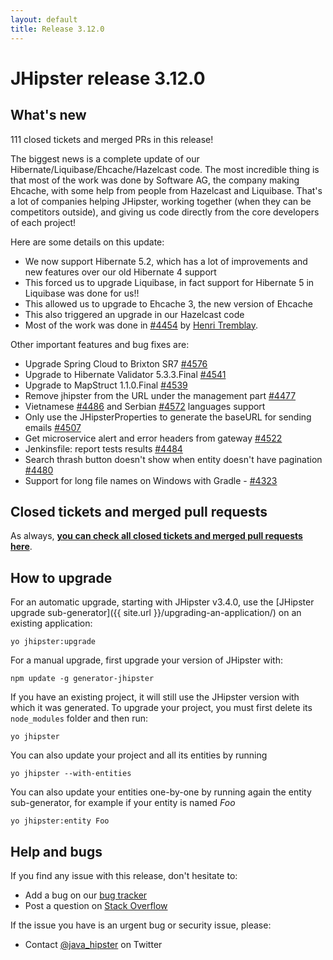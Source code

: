 ```yaml
---
layout: default
title: Release 3.12.0
---
```


JHipster release 3.12.0
==================

What's new
----------

111 closed tickets and merged PRs in this release!

The biggest news is a complete update of our Hibernate/Liquibase/Ehcache/Hazelcast code. The most incredible thing is that most of the work was done by Software AG, the company making Ehcache, with some help from people from Hazelcast and Liquibase. That's a lot of companies helping JHipster, working together (when they can be competitors outside), and giving us code directly from the core developers of each project!

Here are some details on this update:

- We now support Hibernate 5.2, which has a lot of improvements and new features over our old Hibernate 4 support
- This forced us to upgrade Liquibase, in fact support for Hibernate 5 in Liquibase was done for us!!
- This allowed us to upgrade to Ehcache 3, the new version of Ehcache
- This also triggered an upgrade in our Hazelcast code
- Most of the work was done in [#4454](https://github.com/bpmlabs/generator-jhipster/pull/4454) by [Henri Tremblay](https://twitter.com/henri_tremblay).

Other important features and bug fixes are:

- Upgrade Spring Cloud to Brixton SR7 [#4576](https://github.com/bpmlabs/generator-jhipster/pull/4576)
- Upgrade to Hibernate Validator 5.3.3.Final [#4541](https://github.com/bpmlabs/generator-jhipster/pull/4541)
- Upgrade to MapStruct 1.1.0.Final [#4539](https://github.com/bpmlabs/generator-jhipster/pull/4539)
- Remove jhipster from the URL under the management part [#4477](https://github.com/bpmlabs/generator-jhipster/pull/4477)
- Vietnamese [#4486](https://github.com/bpmlabs/generator-jhipster/pull/4486) and Serbian [#4572](https://github.com/bpmlabs/generator-jhipster/pull/4572) languages support
- Only use the JHipsterProperties to generate the baseURL for sending emails [#4507](https://github.com/bpmlabs/generator-jhipster/issues/4507)
- Get microservice alert and error headers from gateway [#4522](https://github.com/bpmlabs/generator-jhipster/pull/4522)
- Jenkinsfile: report tests results [#4484](https://github.com/bpmlabs/generator-jhipster/pull/4484)
- Search thrash button doesn't show when entity doesn't have pagination [#4480](https://github.com/bpmlabs/generator-jhipster/issues/4480)
- Support for long file names on Windows with Gradle - [#4323](https://github.com/bpmlabs/generator-jhipster/issues/4323)


Closed tickets and merged pull requests
------------
As always, __[you can check all closed tickets and merged pull requests here](https://github.com/bpmlabs/generator-jhipster/issues?q=milestone%3A3.12.0+is%3Aclosed)__.

How to upgrade
------------

For an automatic upgrade, starting with JHipster v3.4.0, use the [JHipster upgrade sub-generator]({{ site.url }}/upgrading-an-application/) on an existing application:

```
yo jhipster:upgrade
```

For a manual upgrade, first upgrade your version of JHipster with:

```
npm update -g generator-jhipster
```

If you have an existing project, it will still use the JHipster version with which it was generated.
To upgrade your project, you must first delete its `node_modules` folder and then run:

```
yo jhipster
```

You can also update your project and all its entities by running

```
yo jhipster --with-entities
```

You can also update your entities one-by-one by running again the entity sub-generator, for example if your entity is named _Foo_

```
yo jhipster:entity Foo
```

Help and bugs
--------------

If you find any issue with this release, don't hesitate to:

- Add a bug on our [bug tracker](https://github.com/bpmlabs/generator-jhipster/issues?state=open)
- Post a question on [Stack Overflow](http://stackoverflow.com/tags/bpmlabs/info)

If the issue you have is an urgent bug or security issue, please:

- Contact [@java_hipster](https://twitter.com/java_hipster) on Twitter
